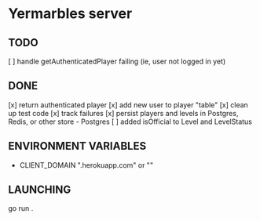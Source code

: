 # Yermarbles server

## TODO

[ ] handle getAuthenticatedPlayer failing (ie, user not logged in yet)

## DONE

[x] return authenticated player
[x] add new user to player "table"
[x] clean up test code
[x] track failures
[x] persist players and levels in Postgres, Redis, or other store
    - Postgres
[ ] added isOfficial to Level and LevelStatus

## ENVIRONMENT VARIABLES

- CLIENT_DOMAIN   ".herokuapp.com" or ""

## LAUNCHING

go run .
